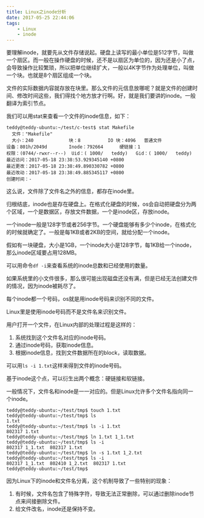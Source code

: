 ```yaml
---
title: Linux之inode分析
date: 2017-05-25 22:44:06
tags:
	- Linux
	- inode
---
```




要理解inode，就要先从文件存储说起。硬盘上读写的最小单位是512字节，叫做一个扇区。而一般在操作硬盘的时候，还不是以扇区为单位的，因为还是小了点，会导致操作比较繁琐，所以把单位继续扩大，一般以4K字节作为处理单位，叫做一个块。也就是8个扇区组成一个块。

文件的实际数据内容就存放在块里。那么文件的元信息放哪呢？就是文件的创建时间、修改时间这些，我们得找个地方放才行啊。好，就是我们要讲的inode。一般翻译为索引节点。

我们可以用stat来查看一个文件的inode信息，如下：

```
teddy@teddy-ubuntu:~/test/c-test$ stat Makefile 
  文件："Makefile"
  大小：240             块：8          IO 块：4096   普通文件
设备：801h/2049d        Inode：792664      硬链接：1
权限：(0744/-rwxr--r--)  Uid：( 1000/   teddy)   Gid：( 1000/   teddy)
最近访问：2017-05-18 23:38:53.929345140 +0800
最近更改：2017-05-18 23:38:49.890330782 +0800
最近改动：2017-05-18 23:38:49.885345117 +0800
创建时间：-
```

这么说，文件除了文件名之外的信息，都存在inode里。

归根结底，inode也是存在硬盘上。在格式化硬盘的时候，os会自动把硬盘分为两个区域，一个是数据区，存放文件数据，一个是inode区，存放inode。

一个inode一般是128字节或者256字节。一个硬盘能够有多少个inode，在格式化的时候就确定了。一般是每1KB或者2KB的空间，就给分配一个inode。

假如有一块硬盘，大小是1GB，一个inode大小是128字节，每1KB给一个inode，那么inode区域要占用128MB。

可以用命令`df -i`来查看系统的inode总数和已经使用的数量。

如果系统里的小文件很多，那么很可能出现磁盘还没有满，但是已经无法创建文件的情况，因为inode被耗尽了。

每个inode都一个号码，os就是用inode号码来识别不同的文件。

Linux里是使用inode号码而不是文件名来识别文件。

用户打开一个文件，在Linux内部的处理过程是这样的：

1. 系统找到这个文件名对应的inode号码。
2. 通过inode号码，获取inode信息。
3. 根据inode信息，找到文件数据所在的block，读取数据。

可以用`ls -i 1.txt`这样来得到文件的inode号码。



基于inode这个点，可以衍生出两个概念：硬链接和软链接。

一般情况下，文件名和inode是一一对应的。但是Linux允许多个文件名指向同一个inode。

```
teddy@teddy-ubuntu:~/test/tmp$ touch 1.txt
teddy@teddy-ubuntu:~/test/tmp$ ls
1.txt
teddy@teddy-ubuntu:~/test/tmp$ ls -i 1.txt 
802317 1.txt
teddy@teddy-ubuntu:~/test/tmp$ ln 1.txt 1_1.txt
teddy@teddy-ubuntu:~/test/tmp$ ls -i
802317 1_1.txt  802317 1.txt
teddy@teddy-ubuntu:~/test/tmp$ ln -s 1.txt 1_2.txt 
teddy@teddy-ubuntu:~/test/tmp$ ls -i
802317 1_1.txt  802410 1_2.txt  802317 1.txt
teddy@teddy-ubuntu:~/test/tmp$ 
```



因为Linux下的inode和文件名分离，这个机制导致了一些特别的现象：

1. 有时候，文件名包含了特殊字符，导致无法正常删除，可以通过删除inode节点来间接删除文件。
2. 给文件改名，inode还是保持不变。



